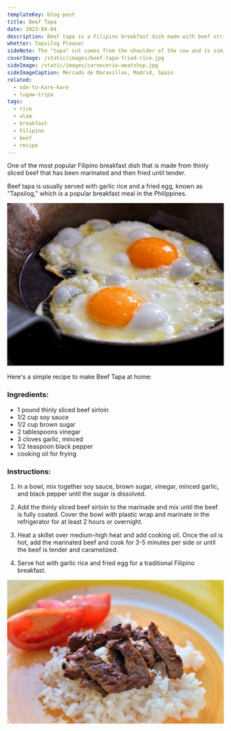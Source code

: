 ```yaml
---
templateKey: blog-post
title: Beef Tapa
date: 2023-04-04
description: Beef tapa is a Filipino breakfast dish made with beef strips marinated in soy sauce, calamansi juice, garlic and black pepper. It is then air-dried to packed flavors to penetrate and preserve the meat.
whetter: Tapsilog Please!
sideNote: The "tapa" cut comes from the shoulder of the cow and is similar to the chuck or shoulder blade roast. This cut is typically a tougher cut of beef that is best suited for the chewy texture of beef tapa. 
coverImage: /static/images/beef-tapa-fried-rice.jpg
sideImage: /static/images/carneceria-meatshop.jpg
sideImageCaption: Mercado de Maravillas, Madrid, Spain
related: 
  - ode-to-kare-kare
  - lugaw-tripa
tags:
  - rice
  - ulam
  - breakfast
  - Filipino
  - beef
  - recipe
---
```

One of the most popular Filipino breakfast dish that is made from thinly sliced beef that has been marinated and then fried until tender. 

Beef tapa is usually served with garlic rice and a fried egg, known as "Tapsilog," which is a popular breakfast meal in the Philippines.

![Frying sunny-side up eggs](/static/images/sunny-side-eggs.jpg)

Here's a simple recipe to make Beef Tapa at home:

### Ingredients:

- 1 pound thinly sliced beef sirloin
- 1/2 cup soy sauce
- 1/2 cup brown sugar
- 2 tablespoons vinegar
- 3 cloves garlic, minced
- 1/2 teaspoon black pepper
- cooking oil for frying

### Instructions:

1. In a bowl, mix together soy sauce, brown sugar, vinegar, minced garlic, and black pepper until the sugar is dissolved.

2. Add the thinly sliced beef sirloin to the marinade and mix until the beef is fully coated. Cover the bowl with plastic wrap and marinate in the refrigerator for at least 2 hours or overnight.

3. Heat a skillet over medium-high heat and add cooking oil. Once the oil is hot, add the marinated beef and cook for 3-5 minutes per side or until the beef is tender and caramelized.

4. Serve hot with garlic rice and fried egg for a traditional Filipino breakfast.

![Beef tapa served on a plate with rice and fresh tomato](/static/images/beef-tapa-plate.jpg)


